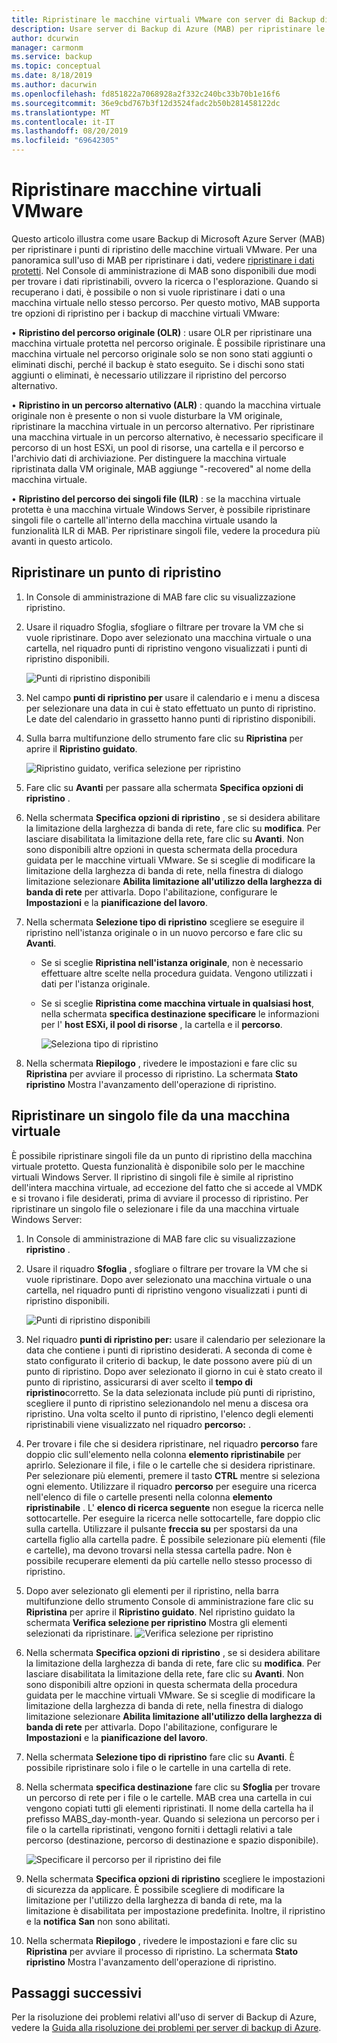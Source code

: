 ```yaml
---
title: Ripristinare le macchine virtuali VMware con server di Backup di Azure
description: Usare server di Backup di Azure (MAB) per ripristinare le macchine virtuali VMware in esecuzione su un server VMware vCenter/ESXi.
author: dcurwin
manager: carmonm
ms.service: backup
ms.topic: conceptual
ms.date: 8/18/2019
ms.author: dacurwin
ms.openlocfilehash: fd851822a7068928a2f332c240bc33b70b1e16f6
ms.sourcegitcommit: 36e9cbd767b3f12d3524fadc2b50b281458122dc
ms.translationtype: MT
ms.contentlocale: it-IT
ms.lasthandoff: 08/20/2019
ms.locfileid: "69642305"
---
```

# <a name="restore-vmware-virtual-machines"></a>Ripristinare macchine virtuali VMware

Questo articolo illustra come usare Backup di Microsoft Azure Server (MAB) per ripristinare i punti di ripristino delle macchine virtuali VMware. Per una panoramica sull'uso di MAB per ripristinare i dati, vedere [ripristinare i dati protetti](https://docs.microsoft.com/azure/backup/backup-azure-alternate-dpm-server). Nel Console di amministrazione di MAB sono disponibili due modi per trovare i dati ripristinabili, ovvero la ricerca o l'esplorazione. Quando si recuperano i dati, è possibile o non si vuole ripristinare i dati o una macchina virtuale nello stesso percorso. Per questo motivo, MAB supporta tre opzioni di ripristino per i backup di macchine virtuali VMware:

• **Ripristino del percorso originale (OLR)** : usare OLR per ripristinare una macchina virtuale protetta nel percorso originale. È possibile ripristinare una macchina virtuale nel percorso originale solo se non sono stati aggiunti o eliminati dischi, perché il backup è stato eseguito. Se i dischi sono stati aggiunti o eliminati, è necessario utilizzare il ripristino del percorso alternativo.

• **Ripristino in un percorso alternativo (ALR)** : quando la macchina virtuale originale non è presente o non si vuole disturbare la VM originale, ripristinare la macchina virtuale in un percorso alternativo. Per ripristinare una macchina virtuale in un percorso alternativo, è necessario specificare il percorso di un host ESXi, un pool di risorse, una cartella e il percorso e l'archivio dati di archiviazione. Per distinguere la macchina virtuale ripristinata dalla VM originale, MAB aggiunge "-recovered" al nome della macchina virtuale.

• **Ripristino del percorso dei singoli file (ILR)** : se la macchina virtuale protetta è una macchina virtuale Windows Server, è possibile ripristinare singoli file o cartelle all'interno della macchina virtuale usando la funzionalità ILR di MAB. Per ripristinare singoli file, vedere la procedura più avanti in questo articolo.


## <a name="restore-a-recovery-point"></a>Ripristinare un punto di ripristino

1.  In Console di amministrazione di MAB fare clic su visualizzazione ripristino.

2.  Usare il riquadro Sfoglia, sfogliare o filtrare per trovare la VM che si vuole ripristinare. Dopo aver selezionato una macchina virtuale o una cartella, nel riquadro punti di ripristino vengono visualizzati i punti di ripristino disponibili. 

    ![Punti di ripristino disponibili](./media/restore-azure-backup-server-vmware/recovery-points.png)

3.  Nel campo **punti di ripristino per** usare il calendario e i menu a discesa per selezionare una data in cui è stato effettuato un punto di ripristino. Le date del calendario in grassetto hanno punti di ripristino disponibili.

4.  Sulla barra multifunzione dello strumento fare clic su **Ripristina** per aprire il **Ripristino guidato**. 

    ![Ripristino guidato, verifica selezione per ripristino](./media/restore-azure-backup-server-vmware/recovery-wizard.png)

5.  Fare clic su **Avanti** per passare alla schermata **Specifica opzioni di ripristino** .

6.  Nella schermata **Specifica opzioni di ripristino** , se si desidera abilitare la limitazione della larghezza di banda di rete, fare clic su **modifica**. Per lasciare disabilitata la limitazione della rete, fare clic su **Avanti**. Non sono disponibili altre opzioni in questa schermata della procedura guidata per le macchine virtuali VMware. Se si sceglie di modificare la limitazione della larghezza di banda di rete, nella finestra di dialogo limitazione selezionare **Abilita limitazione all'utilizzo della larghezza di banda di rete** per attivarla. Dopo l'abilitazione, configurare le **Impostazioni** e la **pianificazione del lavoro**.

7.  Nella schermata **Selezione tipo di ripristino** scegliere se eseguire il ripristino nell'istanza originale o in un nuovo percorso e fare clic su **Avanti**.

     * Se si sceglie **Ripristina nell'istanza originale**, non è necessario effettuare altre scelte nella procedura guidata. Vengono utilizzati i dati per l'istanza originale.

    * Se si sceglie **Ripristina come macchina virtuale in qualsiasi host**, nella schermata **specifica destinazione specificare** le informazioni per l' **host ESXi, il pool di risorse** , la cartella e il **percorso**. 

      ![Seleziona tipo di ripristino](./media/restore-azure-backup-server-vmware/recovery-type.png)

8.    Nella schermata **Riepilogo** , rivedere le impostazioni e fare clic su **Ripristina** per avviare il processo di ripristino. La schermata **Stato ripristino** Mostra l'avanzamento dell'operazione di ripristino.

## <a name="restore-an-individual-file-from-a-vm"></a>Ripristinare un singolo file da una macchina virtuale

È possibile ripristinare singoli file da un punto di ripristino della macchina virtuale protetto. Questa funzionalità è disponibile solo per le macchine virtuali Windows Server. Il ripristino di singoli file è simile al ripristino dell'intera macchina virtuale, ad eccezione del fatto che si accede al VMDK e si trovano i file desiderati, prima di avviare il processo di ripristino. Per ripristinare un singolo file o selezionare i file da una macchina virtuale Windows Server:

1.  In Console di amministrazione di MAB fare clic su visualizzazione **ripristino** .

2.  Usare il riquadro **Sfoglia** , sfogliare o filtrare per trovare la VM che si vuole ripristinare. Dopo aver selezionato una macchina virtuale o una cartella, nel riquadro punti di ripristino vengono visualizzati i punti di ripristino disponibili.

    ![Punti di ripristino disponibili](./media/restore-azure-backup-server-vmware/recovery-points.png)
 
3.  Nel riquadro **punti di ripristino per:** usare il calendario per selezionare la data che contiene i punti di ripristino desiderati. A seconda di come è stato configurato il criterio di backup, le date possono avere più di un punto di ripristino. Dopo aver selezionato il giorno in cui è stato creato il punto di ripristino, assicurarsi di aver scelto il **tempo di ripristino**corretto. Se la data selezionata include più punti di ripristino, scegliere il punto di ripristino selezionandolo nel menu a discesa ora ripristino. Una volta scelto il punto di ripristino, l'elenco degli elementi ripristinabili viene visualizzato nel riquadro **percorso:** .

4.  Per trovare i file che si desidera ripristinare, nel riquadro **percorso** fare doppio clic sull'elemento nella colonna **elemento ripristinabile** per aprirlo. Selezionare il file, i file o le cartelle che si desidera ripristinare. Per selezionare più elementi, premere il tasto **CTRL** mentre si seleziona ogni elemento. Utilizzare il riquadro **percorso** per eseguire una ricerca nell'elenco di file o cartelle presenti nella colonna **elemento ripristinabile** . L' **elenco di ricerca seguente** non esegue la ricerca nelle sottocartelle. Per eseguire la ricerca nelle sottocartelle, fare doppio clic sulla cartella. Utilizzare il pulsante **freccia su** per spostarsi da una cartella figlio alla cartella padre. È possibile selezionare più elementi (file e cartelle), ma devono trovarsi nella stessa cartella padre. Non è possibile recuperare elementi da più cartelle nello stesso processo di ripristino.

5.  Dopo aver selezionato gli elementi per il ripristino, nella barra multifunzione dello strumento Console di amministrazione fare clic su **Ripristina** per aprire il **Ripristino guidato**. Nel ripristino guidato la schermata **Verifica selezione per ripristino** Mostra gli elementi selezionati da ripristinare. 
    ![Verifica selezione per ripristino](./media/restore-azure-backup-server-vmware/review-recovery.png)

6.  Nella schermata **Specifica opzioni di ripristino** , se si desidera abilitare la limitazione della larghezza di banda di rete, fare clic su **modifica**. Per lasciare disabilitata la limitazione della rete, fare clic su **Avanti**. Non sono disponibili altre opzioni in questa schermata della procedura guidata per le macchine virtuali VMware. Se si sceglie di modificare la limitazione della larghezza di banda di rete, nella finestra di dialogo limitazione selezionare **Abilita limitazione all'utilizzo della larghezza di banda di rete** per attivarla. Dopo l'abilitazione, configurare le **Impostazioni** e la **pianificazione del lavoro**.
7.  Nella schermata **Selezione tipo di ripristino** fare clic su **Avanti**. È possibile ripristinare solo i file o le cartelle in una cartella di rete.
8.  Nella schermata **specifica destinazione** fare clic su **Sfoglia** per trovare un percorso di rete per i file o le cartelle. MAB crea una cartella in cui vengono copiati tutti gli elementi ripristinati. Il nome della cartella ha il prefisso MABS_day-month-year. Quando si seleziona un percorso per i file o la cartella ripristinati, vengono forniti i dettagli relativi a tale percorso (destinazione, percorso di destinazione e spazio disponibile). 

       ![Specificare il percorso per il ripristino dei file](./media/restore-azure-backup-server-vmware/specify-destination.png)

9.  Nella schermata **Specifica opzioni di ripristino** scegliere le impostazioni di sicurezza da applicare. È possibile scegliere di modificare la limitazione per l'utilizzo della larghezza di banda di rete, ma la limitazione è disabilitata per impostazione predefinita. Inoltre, il ripristino e la **notifica** **San** non sono abilitati.
10. Nella schermata **Riepilogo** , rivedere le impostazioni e fare clic su **Ripristina** per avviare il processo di ripristino. La schermata **Stato ripristino** Mostra l'avanzamento dell'operazione di ripristino.


## <a name="next-steps"></a>Passaggi successivi
Per la risoluzione dei problemi relativi all'uso di server di Backup di Azure, vedere la [Guida alla risoluzione dei problemi per server di backup di Azure](./backup-azure-mabs-troubleshoot.md).

